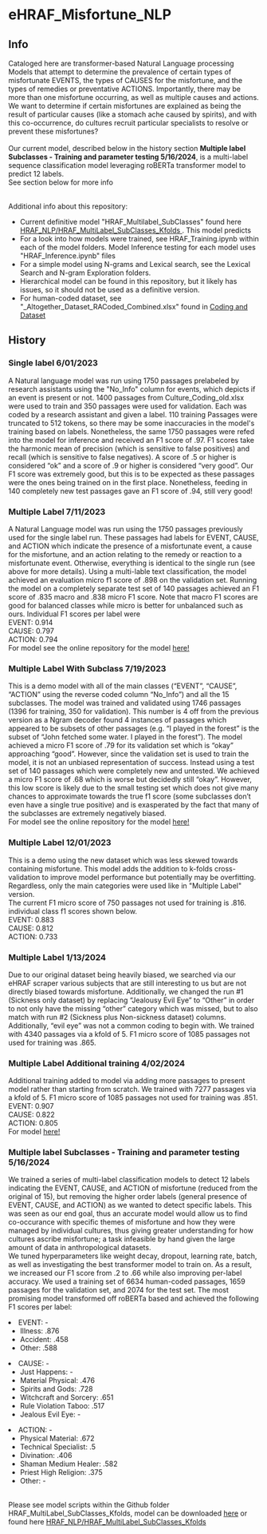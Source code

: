 # eHRAF_Misfortune_NLP
## Info
Cataloged here are transformer-based Natural Language processing Models that attempt to determine the prevalence of certain types of misfortunate EVENTS, the types of CAUSES for the misfortune, and the types of remedies or preventative ACTIONS. Importantly, there may be more than one misfortune occurring, as well as multiple causes and actions. We want to determine if certain misfortunes are explained as being the result of particular causes (like a stomach ache caused by spirits), and with this co-occurrence, do cultures recruit particular specialists to resolve or prevent these misfortunes?<br><br>
Our current model, described below in the history section <b>Multiple label Subclasses - Training and parameter testing 5/16/2024</b>, is a multi-label sequence classification model leveraging roBERTa transformer model to predict 12 labels.<br>
See section below for more info<br><br>

Additional info about this repository:
- Current definitive model "HRAF_Multilabel_SubClasses" found here <a href="https://github.com/Chantland/eHRAF_Misfortune_NLP/tree/main/HRAF_NLP/HRAF_MultiLabel_SubClasses_Kfolds"> HRAF_NLP/HRAF_MultiLabel_SubClasses_Kfolds </a>. This model predicts 
- For a look into how models were trained, see HRAF_Training.ipynb within each of the model folders. Model Inference testing for each model uses "HRAF_Inference.ipynb" files
- For a simple model using N-grams and Lexical search, see the Lexical Search and N-gram Exploration folders.
- Hierarchical model can be found in this repository, but it likely has issues, so it should not be used as a definitive version.
- For human-coded dataset, see "_Altogether_Dataset_RACoded_Combined.xlsx" found in <a href="https://github.com/Chantland/eHRAF_Misfortune_NLP/tree/main/Coding%20and%20Dataset/Coded%20Dataset"> Coding and Dataset</a> 


## History
### Single label 6/01/2023
A Natural language model was run using 1750 passages prelabeled by research assistants using the "No_Info" column for events, which depicts if an event is present or not. 1400 passages from Culture_Coding_old.xlsx were used to train and 350 passages were used for validation. Each was coded by a research assistant and given a label. 110 training Passages were truncated to 512 tokens, so there may be some inaccuracies in the model's training based on labels. Nonetheless, the same 1750 passages were refed into the model for inference and received an F1 score of .97. F1 scores take the harmonic mean of precision (which is sensitive to false positives) and recall (which is sensitive to false negatives). A score of .5 or higher is considered “ok” and a score of .9 or higher is considered “very good”. Our F1 score was extremely good, but this is to be expected as these passages were the ones being trained on in the first place. Nonetheless, feeding in 140 completely new test passages gave an F1 score of .94, still very good! 


### Multiple Label 7/11/2023
A Natural Language model was run using the 1750 passages previously used for the single label run. These passages had labels for EVENT, CAUSE, and ACTION which indicate the presence of a misfortunate event, a cause for the misfortune, and an action relating to the remedy or reaction to a misfortunate event. Otherwise, everything is identical to the single run (see above for more details). Using a multi-lable text classification, the model achieved an evaluation micro f1 score of .898 on the validation set. Running the model on a completely separate test set of 140 passages achieved an F1 score of .835 macro and .838 micro F1 score. Note that macro F1 scores are good for balanced classes while micro is better for unbalanced such as ours. Individual F1 scores per label were 
<br>EVENT:  0.914
<br>CAUSE:  0.797
<br>ACTION: 0.794
<br> For model see  the online repository for the model <a href="https://huggingface.co/Chantland/HRAF_MultiLabel"> here! </a>


### Multiple Label With Subclass 7/19/2023
This is a demo model with all of the main classes (“EVENT”, “CAUSE”, “ACTION” using the reverse coded column “No_Info”) and all the 15 subclasses. The model was trained and validated using 1746 passages (1396 for training, 350 for validation). This number is 4 off from the previous version as a Ngram decoder found 4 instances of passages which appeared to be subsets of other passages (e.g. “I played in the forest” is the subset of “John fetched some water. I played in the forest”). The model achieved a micro F1 score of .79 for its validation set which is “okay” approaching “good”. However, since the validation set is used to train the model, it is not an unbiased representation of success. Instead using a test set of 140 passages which were completely new and untested. We achieved a micro F1 score of .68 which is worse but decidedly still “okay”. However, this low score is likely due to the small testing set which does not give many chances to approximate towards the true f1 score (some subclasses don’t even have a single true positive) and is exasperated by the fact that many of the subclasses are extremely negatively biased. 
<br> For model see the online repository for the model <a href="https://huggingface.co/Chantland/HRAF_Multilabel_SubClasses"> here! </a>

### Multiple Label 12/01/2023
This is a demo using the new dataset which was less skewed towards containing misfortune. This model adds the addition to k-folds cross-validation to improve model performance but potentially may be overfitting. Regardless, only the main categories were used like in "Multiple Label" version. <br>
The current F1 micro score of
750 passages not used for training is .816. individual class f1 scores shown below.
<br>EVENT:  0.883
<br>CAUSE:  0.812
<br>ACTION: 0.733



### Multiple Label 1/13/2024
Due to our original dataset being heavily biased, we searched via our eHRAF scraper various subjects that are still interesting to us but are not directly biased towards misfortune. Additionally, we changed the run #1 (Sickness only dataset) by replacing “Jealousy Evil Eye” to “Other” in order to not only have the missing “other” category which was missed, but to also match with run #2 (Sickness plus Non-sickness  dataset) columns. Additionally, “evil eye” was not a common coding to begin with. 
We trained with 4340 passages via a kfold of 5.
F1 micro score of 1085 passages not used for training was .865.


### Multiple Label  Additional training 4/02/2024
Additional training added to model via adding more passages to present model rather than starting from scratch. We trained with 7277 passages via a kfold of 5.
F1 micro score of 1085 passages not used for training was .851.
<br>EVENT: 0.907
<br>CAUSE: 0.822
<br>ACTION: 0.805
<br> For model <a href="https://huggingface.co/Chantland/Hraf_Multilabel_K-foldsCrossValDemo"> here! </a>

### Multiple label Subclasses - Training and parameter testing 5/16/2024
We trained a series of multi-label classification models to detect 12 labels indicating the EVENT, CAUSE, and ACTION of misfortune (reduced from the original of 15), but removing the higher order labels (general presence of EVENT, CAUSE, and ACTION) as we wanted to detect specific labels. This was seen as our end goal, thus an accurate model would allow us to find co-occurance with specific themes of misfortune and how they were managed by individual cultures, thus giving greater understanding for how cultures ascribe misfortune; a task infeasible by hand given the large amount of data in anthropological datasets. 
<br>
We tuned hyperparameters like weight decay, dropout, learning rate, batch, as well as investigating the best transformer model to train on. As a result, we increased our F1 score from .2 to .66 while also improving per-label accuracy. We used a training set of 6634 human-coded passages, 1659 passages for the validation set, and 2074 for the test set. The most promising model transformed off roBERTa based and achieved the following F1 scores per label: 
  <li>EVENT:  -
    <ul>
      <li>
        Illness:  .876
      </li>
      <li>
        Accident:  .458
      </li>
      <li>
        Other:  .588
      </li>
    </ul>
  </li>
  <li>CAUSE:  -
    <ul>
      <li>
        Just Happens:  -
      </li>
      <li>
        Material Physical:  .476
      </li>
      <li>
        Spirits and Gods:  .728
      </li>
      <li>
        Witchcraft and Sorcery:  .651
      </li>
      <li>
        Rule Violation Taboo:  .517
      </li>
      <li>
        Jealous Evil Eye:  -
      </li>
    </ul>
  </li>
  <li>ACTION:  -
    <ul>
      <li>
        Physical Material:  .672
      </li>
      <li>
        Technical Specialist:  .5
      </li>
      <li>
        Divination:  .406
      </li>
      <li>
        Shaman Medium Healer:  .582
      </li>
      <li>
        Priest High Religion:  .375
      </li>
      <li>
        Other:  -
      </li>
    </ul>
  </li>
<br>
Please see model scripts within the Github folder HRAF_MultiLabel_SubClasses_Kfolds, model can be downloaded  <a href="https://huggingface.co/Chantland/HRAF_Multilabel_SubClasses"> here</a> or found here <a href="https://github.com/Chantland/eHRAF_Misfortune_NLP/tree/main/HRAF_NLP/HRAF_MultiLabel_SubClasses_Kfolds"> HRAF_NLP/HRAF_MultiLabel_SubClasses_Kfolds </a>

